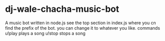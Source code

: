 # dj-wale-chacha-music-bot
A music bot written in node.js 
 see the top section in index.js where you cn find the prefix of the bot. you can change it to whatever you like.
commands
u!play <song> plays a song
  u!stop stops a song
